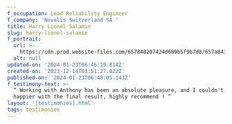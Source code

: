 ```yaml
---
f_occupation: Lead Reliability Engineer
f_company: 'Novelis Switzerland SA '
title: Harry Lionel Salamin
slug: harry-lionel-salamin
f_portrait:
  url: >-
    https://cdn.prod.website-files.com/657840207424d689b5f9b7d8/657a843dbffc0c25326cd18d_harry.webp
  alt: null
updated-on: '2024-01-23T06:46:19.814Z'
created-on: '2023-12-14T03:51:27.022Z'
published-on: '2024-01-23T06:48:05.143Z'
f_testimony-text: >-
  “ Working with Anthony has been an absolute pleasure, and I couldn't be
  happier with the final result, highly recommend ! ”
layout: '[testimonies].html'
tags: testimonies
---
```



